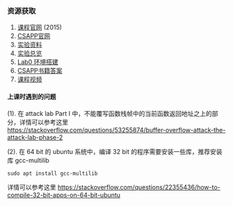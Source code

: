 ### 资源获取
1. [课程官网](https://www.cs.cmu.edu/afs/cs.cmu.edu/academic/class/15213-f15/www/index.html) (2015)
2. [CSAPP官网](http://csapp.cs.cmu.edu/3e/home.html)
3. [实验资料](https://csapp.cs.cmu.edu/3e/labs.html)
4. [实验总览](https://hansimov.gitbook.io/csapp/labs/labs-overview)
5. [Lab0 环境搭建](https://ziyang.moe/article/csapplab0.html)
6. [CSAPP书籍答案](https://dreamanddead.github.io/CSAPP-3e-Solutions/)
7. [课程视频](https://www.bilibili.com/video/BV1iW411d7hd?spm_id_from=333.999.0.0&vd_source=810e3dc9707586eb86e45ed37548b720)

#### 上课时遇到的问题

(1). 在 attack lab Part I 中，不能覆写函数栈帧中的当前函数返回地址之上的部分，详情可以参考这里
https://stackoverflow.com/questions/53255874/buffer-overflow-attack-the-attack-lab-phase-2

(2). 在 64 bit 的 ubuntu 系统中，编译 32 bit 的程序需要安装一些库，推荐安装库 gcc-multilib
```shell
sudo apt install gcc-multilib
```
详情可以参考这里
https://stackoverflow.com/questions/22355436/how-to-compile-32-bit-apps-on-64-bit-ubuntu
